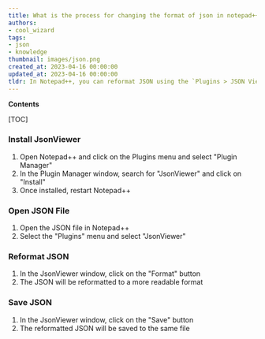 ```yaml
---
title: What is the process for changing the format of json in notepad++?
authors:
- cool_wizard
tags:
- json
- knowledge
thumbnail: images/json.png
created_at: 2023-04-16 00:00:00
updated_at: 2023-04-16 00:00:00
tldr: In Notepad++, you can reformat JSON using the `Plugins > JSON Viewer > Beautify` command.
---
```


**Contents**

[TOC]

### Install JsonViewer

1. Open Notepad++ and click on the Plugins menu and select "Plugin Manager"
2. In the Plugin Manager window, search for "JsonViewer" and click on "Install"
3. Once installed, restart Notepad++

### Open JSON File

1. Open the JSON file in Notepad++
2. Select the "Plugins" menu and select "JsonViewer"

### Reformat JSON

1. In the JsonViewer window, click on the "Format" button
2. The JSON will be reformatted to a more readable format

### Save JSON

1. In the JsonViewer window, click on the "Save" button
2. The reformatted JSON will be saved to the same file
